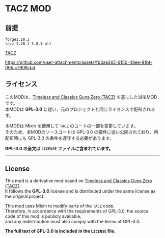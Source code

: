 # TACZ MOD

## 前提
```
forge1.20.1
tacz-1.20.1-1.0.3-all
```
[TACZ](https://www.curseforge.com/minecraft/mc-mods/timeless-and-classics-zero/files/5722050)

https://github.com/user-attachments/assets/fb3ae365-6150-48ee-81bf-f80cc7909cbd

## ライセンス
このMODは、[Timeless and Classics Guns Zero (TACZ)](https://github.com/MCModderAnchor/TACZ) を基にした派生MODです。  
本MODは **GPL-3.0** に従い、元のプロジェクトと同じライセンスで配布されます。

本MODは Mixin を使用して `TACZ` のコードの一部を変更しています。  
そのため、本MODのソースコードは GPL-3.0 の要件に従い公開されており、再配布時にも GPL-3.0 の条件を遵守する必要があります。

**GPL-3.0 の全文は `LICENSE` ファイルに含まれています。**

---
## License
This mod is a derivative mod based on [Timeless and Classics Guns Zero (TACZ)](https://github.com/MCModderAnchor/TACZ).  
It follows the **GPL-3.0** license and is distributed under the same license as the original project.

This mod uses Mixin to modify parts of the `TACZ` code.  
Therefore, in accordance with the requirements of GPL-3.0, the source code of this mod is publicly available,  
and any redistribution must also comply with the terms of GPL-3.0.

**The full text of GPL-3.0 is included in the `LICENSE` file.**
